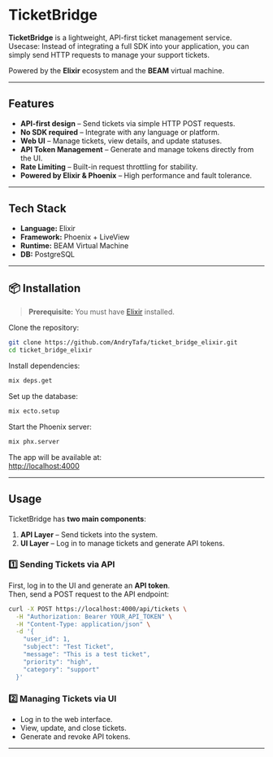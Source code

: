 # TicketBridge

**TicketBridge** is a lightweight, API-first ticket management service.  
Usecase: Instead of integrating a full SDK into your application, you can simply send
HTTP requests to manage your support tickets.  

Powered by the **Elixir** ecosystem and the **BEAM** virtual machine.

---

## Features

- **API-first design** – Send tickets via simple HTTP POST requests.
- **No SDK required** – Integrate with any language or platform.
- **Web UI** – Manage tickets, view details, and update statuses.
- **API Token Management** – Generate and manage tokens directly from the UI.
- **Rate Limiting** – Built-in request throttling for stability.
- **Powered by Elixir & Phoenix** – High performance and fault tolerance.

---

## Tech Stack

- **Language:** Elixir
- **Framework:** Phoenix + LiveView
- **Runtime:** BEAM Virtual Machine
- **DB:** PostgreSQL

---

## 📦 Installation

> **Prerequisite:** You must have [Elixir](https://elixir-lang.org/install.html)
> installed.

Clone the repository:

```bash
git clone https://github.com/AndryTafa/ticket_bridge_elixir.git
cd ticket_bridge_elixir
```

Install dependencies:

```bash
mix deps.get
```

Set up the database:

```bash
mix ecto.setup
```

Start the Phoenix server:

```bash
mix phx.server
```

The app will be available at:  
[http://localhost:4000](http://localhost:4000)

---

##  Usage

TicketBridge has **two main components**:

1. **API Layer** – Send tickets into the system.
2. **UI Layer** – Log in to manage tickets and generate API tokens.

### 1️⃣ Sending Tickets via API

First, log in to the UI and generate an **API token**.  
Then, send a POST request to the API endpoint:

```bash
curl -X POST https://localhost:4000/api/tickets \
  -H "Authorization: Bearer YOUR_API_TOKEN" \
  -H "Content-Type: application/json" \
  -d '{
    "user_id": 1,
    "subject": "Test Ticket",
    "message": "This is a test ticket",
    "priority": "high",
    "category": "support"
  }'
```

### 2️⃣ Managing Tickets via UI

- Log in to the web interface.
- View, update, and close tickets.
- Generate and revoke API tokens.

---

